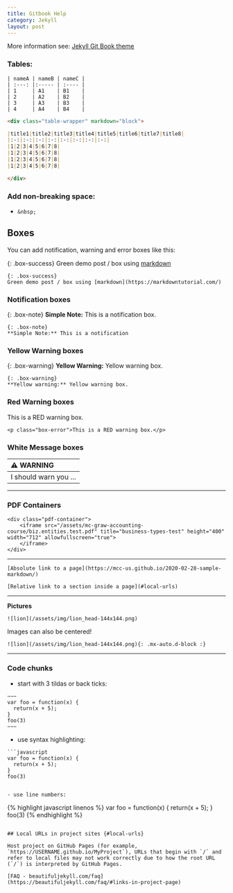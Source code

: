 ```yaml
---
title: Gitbook Help
category: Jekyll
layout: post
---
```


More information see: [Jekyll Git Book theme](https://github.com/sighingnow/jekyll-gitbook) 


### Tables:

~~~
| nameA | nameB | nameC |
| :---: |:----- | :---- |
| 1     | A1    | B1    |
| 2     | A2    | B2    |
| 3     | A3    | B3    |
| 4     | A4    | B4    |
~~~

```markdown
<div class="table-wrapper" markdown="block">

|title1|title2|title3|title4|title5|title6|title7|title8|
|:-:|:-:|:-:|:-:|:-:|:-:|:-:|:-:|
|1|2|3|4|5|6|7|8|
|1|2|3|4|5|6|7|8|
|1|2|3|4|5|6|7|8|
|1|2|3|4|5|6|7|8|

</div>
```

### Add non-breaking space: 

- `&nbsp;`

## Boxes
You can add notification, warning and error boxes like this:

{: .box-success}
Green demo post / box using [markdown](https://markdowntutorial.com/)

```
{: .box-success}
Green demo post / box using [markdown](https://markdowntutorial.com/)
```

### Notification boxes

{: .box-note}
**Simple Note:** This is a notification box.

```
{: .box-note}
**Simple Note:** This is a notification
```

### Yellow Warning boxes

{: .box-warning}
**Yellow Warning:** Yellow warning box.

```
{: .box-warning}
**Yellow warning:** Yellow warning box.
```

### Red Warning boxes

<p class="box-error">This is a RED warning box.</p>

```
<p class="box-error">This is a RED warning box.</p>
```

### White Message boxes

| :warning: WARNING          |
|:---------------------------|
| I should warn you ...      |

---

### PDF Containers

```
<div class="pdf-container">
    <iframe src="/assets/mc-graw-accounting-course/biz.entities.test.pdf" title="business-types-test" height="400" width="712" allowfullscreen="true">
    </iframe>
</div>
```

---

`[Absolute link to a page](https://mcc-us.github.io/2020-02-28-sample-markdown/)`

`[Relative link to a section inside a page](#local-urls)`

---

**Pictures**

`![lion](/assets/img/lion_head-144x144.png)`

Images can also be centered!

`![lion](/assets/img/lion_head-144x144.png){: .mx-auto.d-block :}`

---

### Code chunks 

- start with 3 tildas or back ticks:

```
~~~
var foo = function(x) {
  return(x + 5);
}
foo(3)
~~~
```

- use syntax highlighting:

```
```javascript
var foo = function(x) {
  return(x + 5);
}
foo(3)
```
```

- use line numbers:

```
{% highlight javascript linenos %}
var foo = function(x) {
  return(x + 5);
}
foo(3)
{% endhighlight %}
```

## Local URLs in project sites {#local-urls}

Host project on GitHub Pages (for example, `https://USERNAME.github.io/MyProject`), URLs that begin with `/` and refer to local files may not work correctly due to how the root URL (`/`) is interpreted by GitHub Pages. 

[FAQ - beautifuljekyll.com/faq](https://beautifuljekyll.com/faq/#links-in-project-page)

